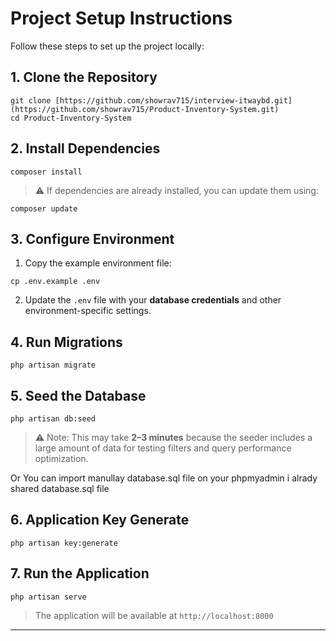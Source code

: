 # Project Setup Instructions

Follow these steps to set up the  project locally:

## 1. Clone the Repository

```
git clone [https://github.com/showrav715/interview-itwaybd.git](https://github.com/showrav715/Product-Inventory-System.git)
cd Product-Inventory-System
```

## 2. Install Dependencies

```
composer install
```

> ⚠️ If dependencies are already installed, you can update them using:

```
composer update
```

## 3. Configure Environment

1. Copy the example environment file:

```
cp .env.example .env
```

2. Update the `.env` file with your **database credentials** and other environment-specific settings.

## 4. Run Migrations

```
php artisan migrate
```

## 5. Seed the Database

```
php artisan db:seed
```

> ⚠️ Note: This may take **2–3 minutes** because the seeder includes a large amount of data for testing filters and query performance optimization.

Or You can import manullay database.sql file on your phpmyadmin i alrady shared database.sql file 


## 6. Application Key Generate

```
php artisan key:generate
```

## 7. Run the Application

```
php artisan serve
```

> The application will be available at `http://localhost:8000`

---



